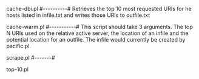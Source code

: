 cache-dbi.pl
#----------#
Retrieves the top 10 most requested URIs for he hosts listed in infile.txt and writes those URIs to outfile.txt

cache-warm.pl
#-----------#
This script should take  3 arguments. The top N URIs used on the relative
active server, the location of an infile and the potential location for an
outfile. The infile would currently be created by pacific.pl. 

scrape.pl
#-------#

top-10.pl

